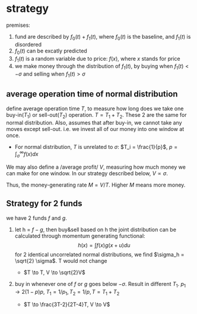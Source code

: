

# strategy
premises:
1. fund are described by $f_0(t) + f_1(t)$, where $f_0(t)$ is the baseline, and $f_1(t)$ is disordered
2. $f_0(t)$ can be excatly predicted
3. $f_1(t)$ is a random variable due to price: $f(x)$, where $x$ stands for price
4. we make money through the distribution of $f_1(t)$, by buying when $f_1(t) < - \sigma$ and selling when $f_1(t) > \sigma$

## average operation time of normal distribution
define average operation time $T$, to measure how long does we take one buy-in($T_1$) or sell-out($T_2$) operation.
$T = T_1 + T_2$. These 2 are the same for normal distribution. Also, assumes that after buy-in, we cannot take any moves except sell-out.
i.e. we invest all of our money into one window at once.

- For normal distribution, $T$ is unrelated to $\sigma$:
  $T_i = \frac{1}{p}$, $p = \int_\sigma^\infty f(x) dx$

We may also define a /average profit/ $V$, measuring how much money we can make for one window. In our strategy
described below, $V \propto \sigma$.

Thus, the money-generating rate $M = V/T$. Higher $M$ means more money.

## Strategy for 2 funds
we have 2 funds $f$ and $g$.

1. let h = $f - g$, then buy&sell based on h
   the joint distribution can be calculated through momentum generating functional:
   $$h(x) = \int f(x) g(x + u) du$$
   for 2 identical uncorrelated normal distributions, we find $\sigma_h = \sqrt{2} \sigma$. T would not change

   - $T \to T, V \to \sqrt{2}V$
2. buy in whenever one of $f$ or $g$ goes below $-\sigma$. Result in different $T_1$.
   $p_1 \to 2(1 - p)p$, $T_1 = 1/p_1, T_2 = 1/p, T = T_1 + T_2$

   - $T \to \frac{3T-2}{2T-4}T, V \to V$
